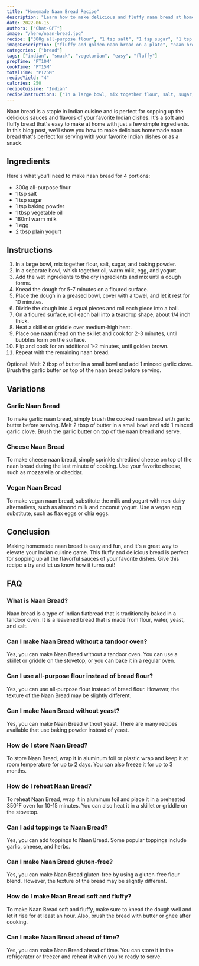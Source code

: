 ```yaml
---
title: "Homemade Naan Bread Recipe"
description: "Learn how to make delicious and fluffy naan bread at home with this easy recipe! Perfect for serving with your favorite Indian dishes or as a snack."
date: 2022-06-15
authors: ["Chat-GPT"]
image: "/hero/naan-bread.jpg"
recipe: ["300g all-purpose flour", "1 tsp salt", "1 tsp sugar", "1 tsp baking powder", "1 tbsp vegetable oil", "180ml warm milk", "1 egg", "2 tbsp plain yogurt"]
imageDescription: ["fluffy and golden naan bread on a plate", "naan bread being brushed with garlic butter", "naan bread being served with chicken tikka masala", "a stack of fresh homemade naan bread"]
categories: ["bread"]
tags: ["indian", "snack", "vegetarian", "easy", "fluffy"]
prepTime: "PT10M"
cookTime: "PT15M"
totalTime: "PT25M"
recipeYield: "4"
calories: 250
recipeCuisine: "Indian"
recipeInstructions: ["In a large bowl, mix together flour, salt, sugar, and baking powder. In a separate bowl, whisk together oil, warm milk, egg, and yogurt. Add the wet ingredients to the dry ingredients and mix until a dough forms. Knead the dough for 5-7 minutes on a floured surface. Place the dough in a greased bowl, cover with a towel, and let it rest for 10 minutes.", "Divide the dough into 4 equal pieces and roll each piece into a ball. On a floured surface, roll each ball into a teardrop shape, about 1/4 inch thick. Heat a skillet or griddle over medium-high heat. Place one naan bread on the skillet and cook for 2-3 minutes, until bubbles form on the surface. Flip and cook for an additional 1-2 minutes, until golden brown. Repeat with the remaining naan bread.", "Optional: Melt 2 tbsp of butter in a small bowl and add 1 minced garlic clove. Brush the garlic butter on top of the naan bread before serving."]
---
```


Naan bread is a staple in Indian cuisine and is perfect for sopping up the delicious sauces and flavors of your favorite Indian dishes. It's a soft and fluffy bread that's easy to make at home with just a few simple ingredients. In this blog post, we'll show you how to make delicious homemade naan bread that's perfect for serving with your favorite Indian dishes or as a snack.

## Ingredients

Here's what you'll need to make naan bread for 4 portions:

- 300g all-purpose flour
- 1 tsp salt
- 1 tsp sugar
- 1 tsp baking powder
- 1 tbsp vegetable oil
- 180ml warm milk
- 1 egg
- 2 tbsp plain yogurt

## Instructions

1. In a large bowl, mix together flour, salt, sugar, and baking powder.
2. In a separate bowl, whisk together oil, warm milk, egg, and yogurt.
3. Add the wet ingredients to the dry ingredients and mix until a dough forms.
4. Knead the dough for 5-7 minutes on a floured surface.
5. Place the dough in a greased bowl, cover with a towel, and let it rest for 10 minutes.
6. Divide the dough into 4 equal pieces and roll each piece into a ball.
7. On a floured surface, roll each ball into a teardrop shape, about 1/4 inch thick.
8. Heat a skillet or griddle over medium-high heat.
9. Place one naan bread on the skillet and cook for 2-3 minutes, until bubbles form on the surface.
10. Flip and cook for an additional 1-2 minutes, until golden brown.
11. Repeat with the remaining naan bread.

Optional: Melt 2 tbsp of butter in a small bowl and add 1 minced garlic clove. Brush the garlic butter on top of the naan bread before serving.

## Variations

### Garlic Naan Bread

To make garlic naan bread, simply brush the cooked naan bread with garlic butter before serving. Melt 2 tbsp of butter in a small bowl and add 1 minced garlic clove. Brush the garlic butter on top of the naan bread and serve.

### Cheese Naan Bread

To make cheese naan bread, simply sprinkle shredded cheese on top of the naan bread during the last minute of cooking. Use your favorite cheese, such as mozzarella or cheddar.

### Vegan Naan Bread

To make vegan naan bread, substitute the milk and yogurt with non-dairy alternatives, such as almond milk and coconut yogurt. Use a vegan egg substitute, such as flax eggs or chia eggs.

## Conclusion

Making homemade naan bread is easy and fun, and it's a great way to elevate your Indian cuisine game. This fluffy and delicious bread is perfect for sopping up all the flavorful sauces of your favorite dishes. Give this recipe a try and let us know how it turns out!

## FAQ

### What is Naan Bread?

Naan bread is a type of Indian flatbread that is traditionally baked in a tandoor oven. It is a leavened bread that is made from flour, water, yeast, and salt.

### Can I make Naan Bread without a tandoor oven?

Yes, you can make Naan Bread without a tandoor oven. You can use a skillet or griddle on the stovetop, or you can bake it in a regular oven.

### Can I use all-purpose flour instead of bread flour?

Yes, you can use all-purpose flour instead of bread flour. However, the texture of the Naan Bread may be slightly different.

### Can I make Naan Bread without yeast?

Yes, you can make Naan Bread without yeast. There are many recipes available that use baking powder instead of yeast.

### How do I store Naan Bread?

To store Naan Bread, wrap it in aluminum foil or plastic wrap and keep it at room temperature for up to 2 days. You can also freeze it for up to 3 months.

### How do I reheat Naan Bread?

To reheat Naan Bread, wrap it in aluminum foil and place it in a preheated 350°F oven for 10-15 minutes. You can also heat it in a skillet or griddle on the stovetop.

### Can I add toppings to Naan Bread?

Yes, you can add toppings to Naan Bread. Some popular toppings include garlic, cheese, and herbs.

### Can I make Naan Bread gluten-free?

Yes, you can make Naan Bread gluten-free by using a gluten-free flour blend. However, the texture of the bread may be slightly different.

### How do I make Naan Bread soft and fluffy?

To make Naan Bread soft and fluffy, make sure to knead the dough well and let it rise for at least an hour. Also, brush the bread with butter or ghee after cooking.

### Can I make Naan Bread ahead of time?

Yes, you can make Naan Bread ahead of time. You can store it in the refrigerator or freezer and reheat it when you're ready to serve.